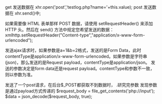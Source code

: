 get 发送数据在 xhr.open('post','testlog.php?name='+this.value);
post 发送数据在 xhr.send()中;

如果需要像 HTML 表单那样 POST 数据，请使用 setRequestHeader() 来添加 HTTP 头。然后在 send() 方法中规定您希望发送的数据：xmlhttp.setRequestHeader("Content-type","application/x-www-form-urlencoded");

发送ajax请求时，如果参数是a=1&b=2格式，发送的是Form Data，此时contentType是application/x-www-form-urlencoded。如果参数是字符串(json)，那么发送的是Request payload，contentType是application/json。
发送的参数决定是form data还是request payload。contentType和参数不一致，则以参数为准。

发送了一个post请求，在后台\$_POST都获取不到数据时，
.研究完参数 发现参数是通过payload方式传递的
 \$request_body = file_get_contents('php://input');
    \$data = json_decode($request_body, true);
